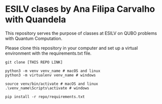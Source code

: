 # ESILV clases by Ana Filipa Carvalho with Quandela

This repository serves the purpose of classes at ESILV on QUBO problems with Quantum Computation. 

Please clone this repository in your computer and set up a virtual environment with the requirements.txt file.
```
git clone [THIS REPO LINK]

python3 -m venv venv_name # macOS and linux
python3 -m virtualenv venv_name # windows

source venv/bin/activate # macOS and linux
.\venv_name\Scripts\activate # windows

pip install -r repo/requirements.txt
```

